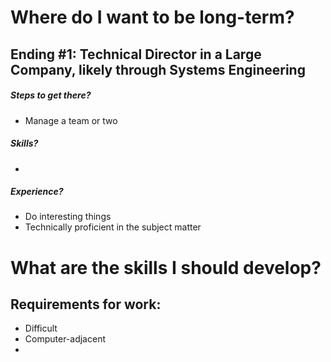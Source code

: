 # Where do I want to be long-term?
## Ending #1: Technical Director in a Large Company, likely through Systems Engineering
##### Steps to get there?
- Manage a team or two
##### Skills?
- 
##### Experience?
- Do interesting things
- Technically proficient in the subject matter
# What are the skills I should develop?
## Requirements for work:
- Difficult
- Computer-adjacent
- 
